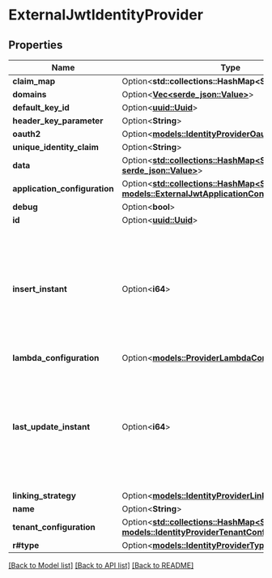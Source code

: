 # ExternalJwtIdentityProvider

## Properties

Name | Type | Description | Notes
------------ | ------------- | ------------- | -------------
**claim_map** | Option<**std::collections::HashMap<String, String>**> |  | [optional]
**domains** | Option<[**Vec<serde_json::Value>**](serde_json::Value.md)> |  | [optional]
**default_key_id** | Option<[**uuid::Uuid**](uuid::Uuid.md)> |  | [optional]
**header_key_parameter** | Option<**String**> |  | [optional]
**oauth2** | Option<[**models::IdentityProviderOauth2Configuration**](IdentityProviderOauth2Configuration.md)> |  | [optional]
**unique_identity_claim** | Option<**String**> |  | [optional]
**data** | Option<[**std::collections::HashMap<String, serde_json::Value>**](serde_json::Value.md)> |  | [optional]
**application_configuration** | Option<[**std::collections::HashMap<String, models::ExternalJwtApplicationConfiguration>**](ExternalJWTApplicationConfiguration.md)> |  | [optional]
**debug** | Option<**bool**> |  | [optional]
**id** | Option<[**uuid::Uuid**](uuid::Uuid.md)> |  | [optional]
**insert_instant** | Option<**i64**> | The number of milliseconds since the unix epoch: January 1, 1970 00:00:00 UTC. This value is always in UTC. | [optional]
**lambda_configuration** | Option<[**models::ProviderLambdaConfiguration**](ProviderLambdaConfiguration.md)> |  | [optional]
**last_update_instant** | Option<**i64**> | The number of milliseconds since the unix epoch: January 1, 1970 00:00:00 UTC. This value is always in UTC. | [optional]
**linking_strategy** | Option<[**models::IdentityProviderLinkingStrategy**](IdentityProviderLinkingStrategy.md)> |  | [optional]
**name** | Option<**String**> |  | [optional]
**tenant_configuration** | Option<[**std::collections::HashMap<String, models::IdentityProviderTenantConfiguration>**](IdentityProviderTenantConfiguration.md)> |  | [optional]
**r#type** | Option<[**models::IdentityProviderType**](IdentityProviderType.md)> |  | [optional]

[[Back to Model list]](../README.md#documentation-for-models) [[Back to API list]](../README.md#documentation-for-api-endpoints) [[Back to README]](../README.md)


